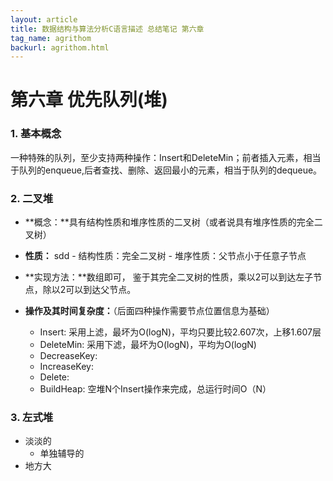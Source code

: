 ```yaml
---
layout: article
title: 数据结构与算法分析C语言描述 总结笔记 第六章
tag_name: agrithom
backurl: agrithom.html
---
```

<style>
	table th:nth-child(1){
		
	}
	table th:nth-child(2){
		
	}
</style>

# 第六章 优先队列(堆)
### 1. 基本概念
一种特殊的队列，至少支持两种操作：Insert和DeleteMin；前者插入元素，相当于队列的enqueue,后者查找、删除、返回最小的元素，相当于队列的dequeue。
### 2. 二叉堆
  - **概念：**具有结构性质和堆序性质的二叉树（或者说具有堆序性质的完全二叉树）
  -  **性质：**  sdd
    - 结构性质：完全二叉树
    - 堆序性质：父节点小于任意子节点

  - **实现方法：**数组即可， 鉴于其完全二叉树的性质，乘以2可以到达左子节点，除以2可以到达父节点。
  - **操作及其时间复杂度：**（后面四种操作需要节点位置信息为基础）
	- Insert:  采用上滤，最坏为O(logN)，平均只要比较2.607次，上移1.607层
    - DeleteMin: 采用下滤，最坏为O(logN)，平均为O(logN)
    - DecreaseKey: 
    - IncreaseKey: 
    - Delete:
    - BuildHeap: 空堆N个Insert操作来完成，总运行时间O（N）

### 3. 左式堆
  - 淡淡的
  	- 单独辅导的
  - 地方大
